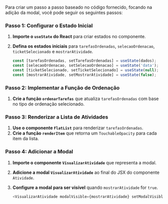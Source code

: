 Para criar um passo a passo baseado no código fornecido, focando na adição da modal, você pode seguir os seguintes passos:

### Passo 1: Configurar o Estado Inicial

1. **Importe o `useState` do React** para criar estados no componente.
2. **Defina os estados iniciais** para `tarefasOrdenadas`, `selecaoOrdenacao`, `ticketSelecionado` e `mostrarAtividade`.

   ```javascript
   const [tarefasOrdenadas, setTarefasOrdenadas] = useState(dados);
   const [selecaoOrdenacao, setSelecaoOrdenacao] = useState('data');
   const [ticketSelecionado, setTicketSelecionado] = useState(null);
   const [mostrarAtividade, setMostrarAtividade] = useState(false);
   ```

### Passo 2: Implementar a Função de Ordenação

1. **Crie a função `ordenarTarefas`** que atualiza `tarefasOrdenadas` com base no tipo de ordenação selecionado.

### Passo 3: Renderizar a Lista de Atividades

1. **Use o componente `FlatList`** para renderizar `tarefasOrdenadas`.
2. **Crie a função `renderItem`** que retorna um `TouchableOpacity` para cada item da lista.

### Passo 4: Adicionar a Modal

1. **Importe o componente `VisualizarAtividade`** que representa a modal.
2. **Adicione a modal `VisualizarAtividade`** ao final do JSX do componente `Atividade`.
3. **Configure a modal para ser visível** quando `mostrarAtividade` for `true`.

   ```javascript
   <VisualizarAtividade modalVisible={mostrarAtividade} setModalVisible={() => setMostrarAtividade(false)} atividade={ticketSelecionado}/>
   ```